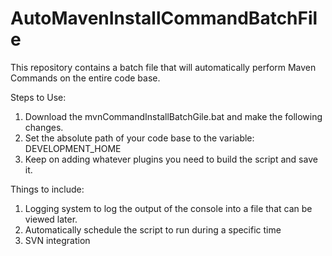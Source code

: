 # AutoMavenInstallCommandBatchFile

This repository contains a batch file that will automatically perform Maven Commands on the entire code base.

Steps to Use:
1. Download the mvnCommandInstallBatchGile.bat and make the following changes.
2. Set the absolute path of your code base to the variable: DEVELOPMENT_HOME
3. Keep on adding whatever plugins you need to build the script and save it.

Things to include:
1. Logging system to log the output of the console into a file that can be viewed later.
2. Automatically schedule the script to run during a specific time
3. SVN integration
